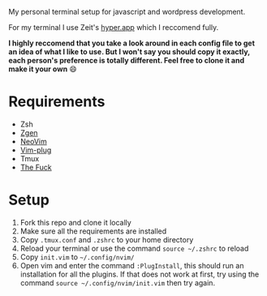 My personal terminal setup for javascript and wordpress development.

For my terminal I use Zeit's [hyper.app](https://github.com/zeit/hyper) which I
reccomend fully.

**I highly reccomend that you take a look around in each config file to get an
idea of what I like to use. But I won't say you should copy it exactly, each
person's preference is totally different. Feel free to clone it and make it your
own** :smile:

# Requirements
- Zsh
- [Zgen](https://github.com/tarjoilija/zgen)
- [NeoVim](https://neovim.io)
- [Vim-plug](https://github.com/junegunn/vim-plug)
- Tmux
- [The Fuck](https://github.com/nvbn/thefuck)

# Setup
1. Fork this repo and clone it locally
2. Make sure all the requirements are installed
3. Copy `.tmux.conf` and `.zshrc` to your home directory
4. Reload your terminal or use the command `source ~/.zshrc` to reload
5. Copy `init.vim` to `~/.config/nvim/`
6. Open vim and enter the command `:PlugInstall`, this should run an
   installation for all the plugins. If that does not work at first, try using
   the command `source ~/.config/nvim/init.vim` then try again.

